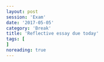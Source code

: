```yaml
--- 
layout: post 
session: 'Exam' 
date: '2017-05-05' 
category: 'Break' 
title: 'Reflective essay due today' 
tags: [
] 
noreading: true
--- 
```


<excerpt/>
